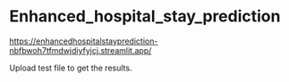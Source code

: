 # Enhanced_hospital_stay_prediction

https://enhancedhospitalstayprediction-nbfbwoh7tfmdwjdiyfyjcj.streamlit.app/

Upload test file to get the results.
